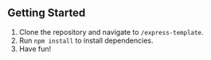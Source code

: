 ## Getting Started
1. Clone the repository and navigate to ``/express-template``.
2. Run ``npm install`` to install dependencies.
3. Have fun!
